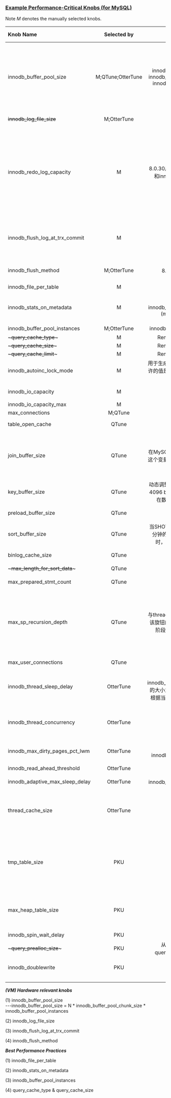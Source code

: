 
### [Example Performance-Critical Knobs (for MySQL)](https://www.percona.com/blog/2020/06/30/mysql-101-parameters-to-tune-for-mysql-performance/)

Note *M* denotes the manually selected knobs.

| Knob Name                       |    Selected by    |                                            Note                                            |     Global     | Dynamic |        Type         |         Default Value         | Minimum Value |    Maximum Value     | Tuning Experience                                                                                                                                                                                                                                                |
|:--------------------------------|:-----------------:|:------------------------------------------------------------------------------------------:|:--------------:|:-------:|:-------------------:|:-----------------------------:|:-------------:|:--------------------:|:-----------------------------------------------------------------------------------------------------------------------------------------------------------------------------------------------------------------------------------------------------------|
| innodb_buffer_pool_size         | M;QTune;OtterTune | innodb_buffer_pool_size = N * innodb_buffer_pool_chunk_size * innodb_buffer_pool_instances |       ✅        |    ✅    |       Integer       |    134217728 bytes (128MB)    |    5242880    | 9223372036854775807  | 初始值设为整个RAM的50%-70%，最大值不能超过数据库的大小。当给buffer pool分配的大小大于1GB时，可以使用多个buffer pool，可通过设置innodb_buffer_pool_instances的大小设置buffer pool实例的个数，支持高并发                                                                                                                   |
| ~~innodb_log_file_size~~        |    M;OtterTune    |                                          8.0.30废弃                                          |       ✅        |    ❌    |       Integer       |           50331648            | 4194304 (4MB) | 18446744073709551615 | 通常被设为128M-2G，                                                                                                                                                                                                                                              |
| innodb_redo_log_capacity        |         M         |                  8.0.30后替代innodb_log_file_size和innodb_log_files_in_group)                  |       ✅        |    ✅    |       Integer       |           104857600           |    8388608    |     137438953472     | redo log files占磁盘空间的大小。如果innodb_redo_log_capacity的值被设置，则忽略innodb_log_files_in_group和innodb_log_file_size的设置，否则由innodb_log_files_in_group * innodb_log_file_size = innodb_redo_log_capacity计算旋钮大小。当这些旋钮都没有被设置时，使用默认值                                        |
| innodb_flush_log_at_trx_commit  |         M         |                                             -                                              |       ✅        |    ✅    | Enumeration (0，1，2) |               1               |       -       |          -           | 默认值为1，代表严格遵守ACID，日志在每次事务提交时被写入并刷新到磁盘。设置为 "0 "或 "2 "将提供更多的性能，但耐久性较差。                                                                                                                                                                                        |
| innodb_flush_method             |    M;OtterTune    |                                        8.0可以使用数值型指定                                        |       ✅        |    ❌    |       String        | Unix:fsync Windows:unbuffered |               |                      | 控制刷新数据到Innodb data files以及log files的方式，能够影响I/O throughput                                                                                                                                                                                                  | 
| innodb_file_per_table           |         M         |                                             -                                              |       ✅        |    ✅    |       Boolean       |              NO               |               |                      |                                                                                                                                                                                                                                                            |
| innodb_stats_on_metadata        |         M         |               SET GLOBAL innodb_stats_on_metadata=mode (mode = ON/OFF; 1/0;)               |       ✅        |    ✅    |       Boolean       |              OFF              |               |                      | 禁用这个设置可以提高有大量表或索引的模式的访问速度。它还可以提高涉及InnoDB表的查询的执行计划的稳定性                                                                                                                                                                                                      |
| innodb_buffer_pool_instances    |    M;OtterTune    |                               innodb_buffer_pool_size >= 1GB                               |       ✅        |    ❌    |       Integer       |              分系统              |       1       |          64          |                                                                                                                                                                                                                                                            |
| ~~~query_cache_type~~~          |         M         |                                  Removed in MySQL 8.0.3.                                   |                |         |                     |                               |               |                      |                                                                                                                                                                                                                                                            |
| ~~~query_cache_size~~~          |         M         |                                  Removed in MySQL 8.0.3.                                   |                |         |                     |                               |               |                      |                                                                                                                                                                                                                                                            |
| ~~~query_cache_limit~~~         |         M         |                                  Removed in MySQL 8.0.3.                                   |                |         |                     |                               |               |                      |                                                                                                                                                                                                                                                            |
| innodb_autoinc_lock_mode        |         M         |                          用于生成自动增量值的锁定模式。允许的值是0、1或2，分别代表传统、连续或交错。                           |       ✅        |    ❌    |       Integer       |               2               |               |                      | 0,1,2 for traditional, consecutive, or interleaved                                                                                                                                                                                                         |
| innodb_io_capacity              |         M         |                                                                                            |       ✅        |    ✅    |       Integer       |              200              |      100      |          ?           | 定义了InnoDB后台任务可用的每秒I/O操作数（IOPS）                                                                                                                                                                                                                             |
| innodb_io_capacity_max          |         M         |                                                                                            |       ✅        |    ✅    |       Integer       |                               |      100      |                      |                                                                                                                                                                                                                                                            |
| max_connections                 |      M;QTune      |                                                                                            |       ✅        |    ✅    |       Integer       |              151              |       1       |       	100000        |                                                                                                                                                                                                                                                            |
| table_open_cache                |       QTune       |                                                                                            |       ✅        |    ✅    |       Integer       |             4000              |       1       |        524288        | MAX( (open_files_limit - 10 - max_connections) / 2, 400)                                                                                                                                                                                                   |
| join_buffer_size                |       QTune       |                           在MySQL 8.0.18及以后的版本中，这个变量也控制用于哈希连接的内存                            | ✅<br/> Session |    ✅    |       Integer       |        262144 (256KB)         |      128      |                      | 用于普通索引扫描、范围索引扫描和不使用索引从而执行全表扫描的连接的缓冲区的最小尺寸。当不可能添加索引时，增加join_buffer_size的值以获得更快的全连接                                                                                                                                                                          |
| key_buffer_size                 |       QTune       |                     动态调整范围（0，max】且需要以4096 bytes的倍数增加或减少。仅在数据库重启时能被设置为0                     |       ✅        |    ✅    |       Integer       |            8388608            |       0       |                      | 用于索引块的缓冲区的大小，key buffer也被称为key cache                                                                                                                                                                                                                       |
| preload_buffer_size             |       QTune       |                                                                                            | ✅<br/> Session |    ✅    |       Integer       |             32768             |     1024      |      1073741824      | 预加载索引时分配的缓冲区的大小                                                                                                                                                                                                                                            |
| sort_buffer_size                |       QTune       |                 当SHOW GLOBAL STATUS显示每分钟的Sort_merge_passes较大时，可以考虑增加该变量的值                  | ✅<br/> Session |    ✅    |       Integer       |            262144             |     32768     |                      |                                                                                                                                                                                                                                                            |
| binlog_cache_size               |       QTune       |                                      block size 4096                                       |       ✅        |    ✅    |       Integer       |             32768             |     4096      |                      | 内存缓冲区的大小，用于保存交易期间对binary log的更改。                                                                                                                                                                                                                           |
| ~~~max_length_for_sort_data~~~  |       QTune       |                                          8.0.20废弃                                          |                |         |                     |                               |               |                      |                                                                                                                                                                                                                                                            |
| max_prepared_stmt_count         |       QTune       |                                          与预编译语句相关                                          |       ✅        |    ✅    |       Integer       |             16382             |       0       |       4194303        | 这个变量限制了服务器中prepared statements的总数                                                                                                                                                                                                                          |
| max_sp_recursion_depth          |       QTune       |                与thread_stack的大小有关，当增加该旋钮的值时，可能需要在startup阶段增加thread_stack的大小                | ✅<br/> Session |    ✅    |       Integer       |               0               |       0       |         255          | 任何给定的存储过程可以被递归调用的次数,存储过程递归会增加对线程堆栈空间的需求。如果你增加了max_sp_recursion_depth的值，可能有必要在服务器启动时通过增加thread_stack的值来增加线程栈的大小。                                                                                                                                            |
| max_user_connections            |       QTune       |                                                                                            | ✅<br/> Session |    ✅    |       Integer       |               0               |       0       |      4294967295      | 允许任何给定的MySQL用户账户同时连接的最大数量                                                                                                                                                                                                                                  |
| innodb_thread_sleep_delay       |     OtterTune     |             设置innodb_adaptive_max_sleep_delay的大小为该变量的上限，Innodb会根据当前的线程自动的调节该变量             |       ✅        |    ✅    |       Integer       |             10000             |       0       |       1000000        | InnoDB线程在加入InnoDB队列前的睡眠时间，单位是微秒,                                                                                                                                                                                                                           |
| innodb_thread_concurrency       |     OtterTune     |                                                                                            |       ✅        |    ✅    |       Integer       |               0               |       0       |         1000         | 定义了InnoDB内部允许的最大线程数。0的值（默认值）被解释为无限并发（无限制）。这个变量是为了在高并发系统上进行性能调整。                                                                                                                                                                                            |
| innodb_max_dirty_pages_pct_lwm  |     OtterTune     |                              大小应低于innodb_max_dirty_pages_pct值                              |       ✅        |    ✅    |       Numeric       |              10               |       0       |        99.99         | 定义一个代表脏页百分比的低水位线以控制脏页的比例                                                                                                                                                                                                                                   |
| innodb_read_ahead_threshold     |     OtterTune     |                                                                                            |       ✅        |    ✅    |       Integer       |              56               |       0       |          64          | 控制InnoDB用来预取页面到缓冲池的线性读前的灵敏度                                                                                                                                                                                                                                |
| innodb_adaptive_max_sleep_delay |     OtterTune     |                                innodb_thread_sleep_delay的上限                                |       ✅        |    ✅    |       Integer       |            150000             |       0       |       1000000        |                                                                                                                                                                                                                                                            |
| thread_cache_size               |     OtterTune     |                                                                                            |       ✅        |    ✅    |       Integer       |        -1 (autosizing)        |       0       |        16384         | 服务器应该缓存多少个线程以便重复使用,如果你的服务器每秒看到数百个连接，你通常应该把thread_cache_size设置得足够高，以便大多数新连接使用缓存的线程                                                                                                                                                                          |
| tmp_table_size                  |        PKU        |                                                                                            | ✅<br/> Session |    ✅    |       Integer       |           16777216            |     1024      | 18446744073709551615 | 定义由MEMORY存储引擎以及从MySQL 8.0.28开始的TempTable存储引擎创建的内部内存临时表的最大尺寸。如果一个内部内存临时表超过这个大小，它将自动转换为一个磁盘上的内部临时表。                                                                                                                                                          |
| max_heap_table_size             |        PKU        |                                                                                            | ✅<br/> Session |    ✅    |       Integer       |           16777216            |     16384     |                      | block size 1024 这个变量设置了允许用户创建的MEMORY表增长的最大尺寸。该变量的值被用来计算MEMORY表的MAX_ROWS值。                                                                                                                                                                                  |
| innodb_spin_wait_delay          |        PKU        |                                                                                            |       ✅        |    ✅    |       Integer       |               6               |       0       |         1000         | spin lock的最大延迟                                                                                                                                                                                                                                             |
| ~~~query_prealloc_size~~~       |        PKU        |                          从MySQL 8.0.29开始，query_prealloc_size已被废弃                           | ✅<br/> Session |    ✅    |       Integer       |             8192              |     8192      |                      |                                                                                                                                                                                                                                                            |
| innodb_doublewrite              |        PKU        |                                                                                            |       ✅        |    ✅    |     Enumeration     |              ON               |               |                      | 	ON OFF DETECT_AND_RECOVER DETECT_ONLY                                                                                                                                                                                                                     |
|                                 |                   |                                                                                            |                |         |                     |                               |               |                      |                                                                                                                                                                                                                                                            |
|                                 |                   |                                                                                            |                |         |                     |                               |               |                      |                                                                                                                                                                                                                                                            |






***(VM) Hardware relevant knobs***

(1) innodb_buffer_pool_size  
    ---innodb_buffer_pool_size = N * innodb_buffer_pool_chunk_size * innodb_buffer_pool_instances

(2) innodb_log_file_size  

(3) innodb_flush_log_at_trx_commit 

(4) innodb_flush_method

***Best Performance Practices***   

(1) innodb_file_per_table   

(2) innodb_stats_on_metadata

(3) innodb_buffer_pool_instances

(4) query_cache_type & query_cache_size

